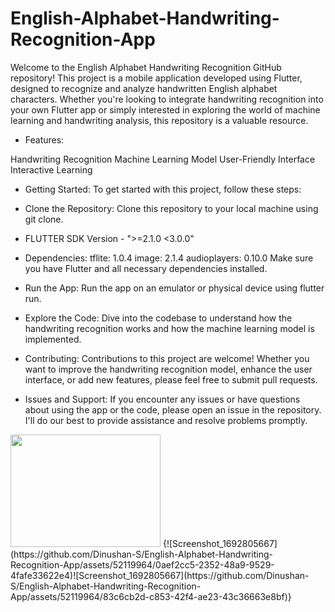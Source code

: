 # English-Alphabet-Handwriting-Recognition-App
Welcome to the English Alphabet Handwriting Recognition GitHub repository! This project is a mobile application developed using Flutter, designed to recognize and analyze handwritten English alphabet characters. Whether you're looking to integrate handwriting recognition into your own Flutter app or simply interested in exploring the world of machine learning and handwriting analysis, this repository is a valuable resource.

* Features:

Handwriting Recognition
Machine Learning Model
User-Friendly Interface
Interactive Learning

* Getting Started:
To get started with this project, follow these steps:

* Clone the Repository: Clone this repository to your local machine using git clone.
* FLUTTER SDK Version - ">=2.1.0 <3.0.0"

* Dependencies:
tflite: 1.0.4
image: 2.1.4
audioplayers: 0.10.0
Make sure you have Flutter and all necessary dependencies installed.

* Run the App: Run the app on an emulator or physical device using flutter run.

* Explore the Code: 
Dive into the codebase to understand how the handwriting recognition works and how the machine learning model is implemented.

* Contributing:
Contributions to this project are welcome! Whether you want to improve the handwriting recognition model, enhance the user interface, or add new features, please feel free to submit pull requests.

* Issues and Support:
If you encounter any issues or have questions about using the app or the code, please open an issue in the repository. I'll do our best to provide assistance and resolve problems promptly.


<img src="https://github.com/Dinushan-S/English-Alphabet-Handwriting-Recognition-App/assets/52119964/0aef2cc5-2352-48a9-9529-4fafe33622e4" width="240" height="180">
<a href="https://github.com/Dinushan-S/English-Alphabet-Handwriting-Recognition-App/assets/52119964/83c6cb2d-c853-42f4-ae23-43c36663e8bf">
</a>
{![Screenshot_1692805667](https://github.com/Dinushan-S/English-Alphabet-Handwriting-Recognition-App/assets/52119964/0aef2cc5-2352-48a9-9529-4fafe33622e4)![Screenshot_1692805667](https://github.com/Dinushan-S/English-Alphabet-Handwriting-Recognition-App/assets/52119964/83c6cb2d-c853-42f4-ae23-43c36663e8bf)}
